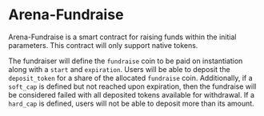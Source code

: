 # Arena-Fundraise

Arena-Fundraise is a smart contract for raising funds within the initial parameters. This contract will only support native tokens.

The fundraiser will define the `fundraise` coin to be paid on instantiation along with a `start` and `expiration`. 
Users will be able to deposit the `deposit_token` for a share of the allocated `fundraise` coin.
Additionally, if a `soft_cap` is defined but not reached upon expiration, then the fundraise will be considered failed with all deposited tokens available for withdrawal.
If a `hard_cap` is defined, users will not be able to deposit more than its amount.